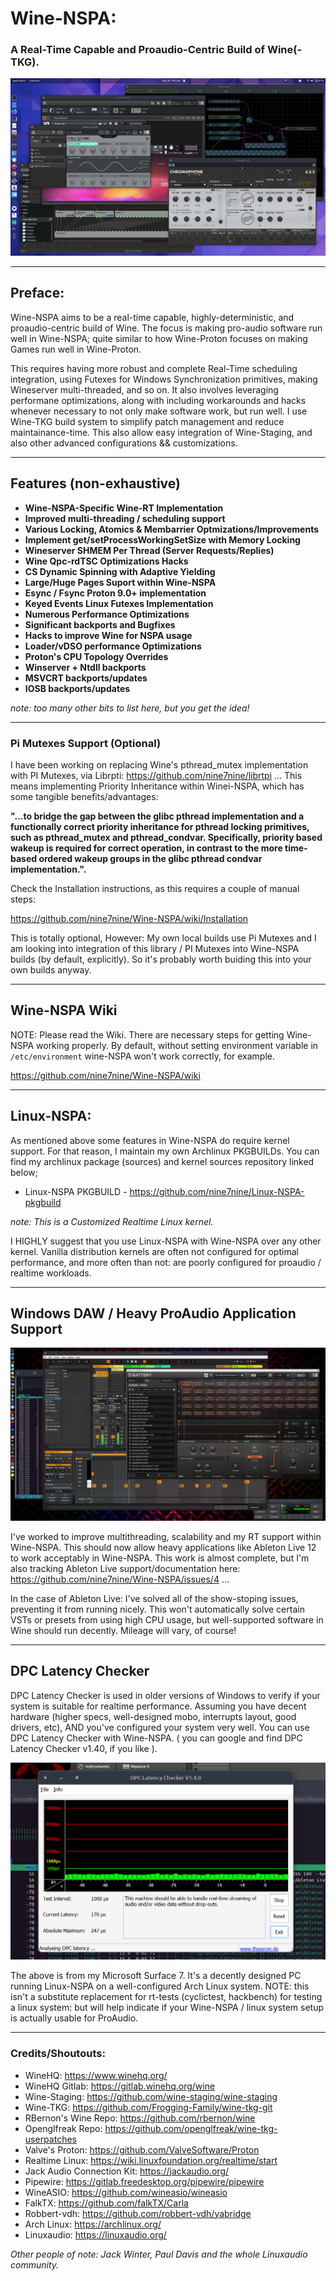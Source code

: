 # Wine-NSPA:
### A Real-Time Capable and Proaudio-Centric Build of Wine(-TKG).

![My Image](/examples/images/Wine-NSPA_desktop.png)

_________________________

## Preface:

Wine-NSPA aims to be a real-time capable, highly-deterministic, and proaudio-centric build of Wine. The focus is making pro-audio software run well in Wine-NSPA; quite similar to how Wine-Proton focuses on making Games run well in Wine-Proton. 

This requires having more robust and complete Real-Time scheduling integration, using Futexes for Windows Synchronization primitives, making Wineserver multi-threaded, and so on. It also involves leveraging performane optimizations, along with including workarounds and hacks whenever necessary to not only make software work, but run well. I use Wine-TKG build system to simplify patch management and reduce maintainance-time. This also allow easy integration of Wine-Staging, and also other advanced configurations && customizations.

_________________________

## Features (non-exhaustive)

* **Wine-NSPA-Specific Wine-RT Implementation**
* **Improved multi-threading / scheduling support**
* **Various Locking, Atomics & Membarrier Optmizations/Improvements**
* **Implement get/setProcessWorkingSetSize with Memory Locking**
* **Wineserver SHMEM Per Thread (Server Requests/Replies)**
* **Wine Qpc-rdTSC Optimizations Hacks**
* **CS Dynamic Spinning with Adaptive Yielding**
* **Large/Huge Pages Suport within Wine-NSPA**
* **Esync / Fsync Proton 9.0+ implementation**
* **Keyed Events Linux Futexes Implementation**
* **Numerous Performance Optimizations**
* **Significant backports and Bugfixes**
* **Hacks to improve Wine for NSPA usage**
* **Loader/vDSO performance Optimizations**
* **Proton's CPU Topology Overrides**
* **Winserver + Ntdll backports**
* **MSVCRT backports/updates**
* **IOSB backports/updates**

*note: too many other bits to list here, but you get the idea!*

_________________________

### Pi Mutexes Support (Optional)

I have been working on replacing Wine's pthread_mutex implementation with PI Mutexes, via Librpti: https://github.com/nine7nine/librtpi ... This means implementing Priority Inheritance within Winei-NSPA, which has some tangible benefits/advantages: 

__"...to bridge the gap between the glibc pthread implementation and a functionally correct priority inheritance for pthread locking primitives, such as pthread_mutex and pthread_condvar. Specifically, priority based wakeup is required for correct operation, in contrast to the more time-based ordered wakeup groups in the glibc pthread condvar implementation.".__

Check the Installation instructions, as this requires a couple of manual steps: 

https://github.com/nine7nine/Wine-NSPA/wiki/Installation

This is totally optional, However: My own local builds use Pi Mutexes and I am looking into integration of this library / PI Mutexes into Wine-NSPA builds (by default, explicitly). So it's probably worth buiding this into your own builds anyway. 

_________________________

## Wine-NSPA Wiki 

NOTE: Please read the Wiki. There are necessary steps for getting Wine-NSPA working properly. By default, without setting environment variable in `/etc/environment` wine-NSPA won't work correctly, for example. 

https://github.com/nine7nine/Wine-NSPA/wiki 

_________________________

## Linux-NSPA:

As mentioned above some features in Wine-NSPA do require kernel support. For that reason, I maintain my own Archlinux 
PKGBUILDs. You can find my archlinux package (sources) and kernel sources repository linked below;

* Linux-NSPA PKGBUILD - https://github.com/nine7nine/Linux-NSPA-pkgbuild

_note: This is a Customized Realtime Linux kernel._

I HIGHLY suggest that you use Linux-NSPA with Wine-NSPA over any other kernel. Vanilla distribution kernels are often not configured for optimal performance, and more often than not: are poorly configured for proaudio / realtime workloads.
_________________________

## Windows DAW / Heavy ProAudio Application Support

![](https://github.com/nine7nine/Wine-NSPA/blob/main/examples/images/Live11.png)

I've worked to improve multithreading, scalability and my RT support within Wine-NSPA. This should now allow heavy applications like Ableton Live 12 to work acceptably in Wine-NSPA. This work is almost complete, but I'm also tracking Ableton Live support/documentation here: https://github.com/nine7nine/Wine-NSPA/issues/4 ... 

In the case of Ableton Live: I've solved all of the show-stoping issues, preventing it from running nicely. This won't automatically solve certain VSTs or presets from using high CPU usage, but well-supported software in Wine should run decently. Mileage will vary, of course! 

_________________________

## DPC Latency Checker

DPC Latency Checker is used in older versions of Windows to verify if your system is suitable for realtime performance. Assuming you have decent hardware (higher specs, well-designed mobo, interrupts layout, good drivers, etc), AND you've configured your system very well. You can use DPC Latency Checker with Wine-NSPA. ( you can google and find DPC Latency Checker v1.40, if you like ).

![](https://github.com/nine7nine/Wine-NSPA/blob/main/examples/images/Dpc_Latency_Test.png)

The above is from my Microsoft Surface 7. It's a decently designed PC running Linux-NSPA on a well-configured Arch Linux system. NOTE: this isn't a substitute replacement for rt-tests (cyclictest, hackbench) for testing a linux system: but will help indicate if your Wine-NSPA / linux system setup is actually usable for ProAudio.
_________________________

### Credits/Shoutouts:

* WineHQ: https://www.winehq.org/
* WineHQ Gitlab: https://gitlab.winehq.org/wine
* Wine-Staging: https://github.com/wine-staging/wine-staging
* Wine-TKG: https://github.com/Frogging-Family/wine-tkg-git
* RBernon's Wine Repo: https://github.com/rbernon/wine
* Openglfreak Repo: https://github.com/openglfreak/wine-tkg-userpatches
* Valve's Proton: https://github.com/ValveSoftware/Proton
* Realtime Linux: https://wiki.linuxfoundation.org/realtime/start
* Jack Audio Connection Kit: https://jackaudio.org/
* Pipewire: https://gitlab.freedesktop.org/pipewire/pipewire
* WineASIO: https://github.com/wineasio/wineasio
* FalkTX: https://github.com/falkTX/Carla
* Robbert-vdh: https://github.com/robbert-vdh/yabridge
* Arch Linux: https://archlinux.org/
* Linuxaudio: https://linuxaudio.org/

_Other people of note: Jack Winter, Paul Davis and the whole Linuxaudio community._
